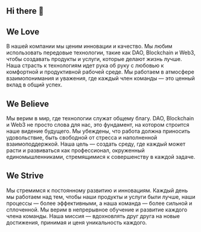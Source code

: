 ## Hi there 👋

<!--

**Here are some ideas to get you started:**

🙋‍♀️ A short introduction - what is your organization all about?
🌈 Contribution guidelines - how can the community get involved?
👩‍💻 Useful resources - where can the community find your docs? Is there anything else the community should know?
🍿 Fun facts - what does your team eat for breakfast?
🧙 Remember, you can do mighty things with the power of [Markdown](https://docs.github.com/github/writing-on-github/getting-started-with-writing-and-formatting-on-github/basic-writing-and-formatting-syntax)
-->

## We Love
В нашей компании мы ценим инновации и качество. Мы любим использовать передовые технологии, такие как DAO, Blockchain и Web3, чтобы создавать продукты и услуги, которые делают жизнь лучше. Наша страсть к технологиям идет рука об руку с любовью к комфортной и продуктивной рабочей среде. Мы работаем в атмосфере взаимопонимания и уважения, где каждый член команды — это ценный вклад в общий успех.

## We Believe
Мы верим в мир, где технологии служат общему благу. DAO, Blockchain и Web3 не просто слова для нас, это фундамент, на котором строится наше видение будущего. Мы убеждены, что работа должна приносить удовольствие, быть свободной от стресса и наполненной взаимоподдержкой. Наша цель — создать среду, где каждый может расти и развиваться как профессионал, окруженный единомышленниками, стремящимися к совершенству в каждой задаче.

## We Strive
Мы стремимся к постоянному развитию и инновациям. Каждый день мы работаем над тем, чтобы наши продукты и услуги были лучше, наши процессы — более эффективными, а наша команда — более сильной и сплоченной. Мы верим в непрерывное обучение и развитие каждого члена команды. Наша миссия — вдохновлять друг друга на новые достижения, принимая и ценя уникальность каждого.
